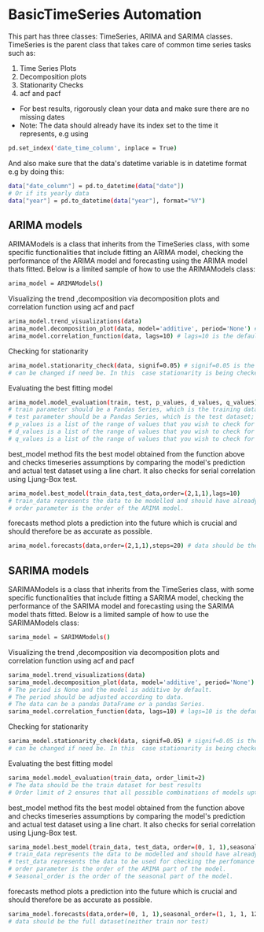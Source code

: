 # BasicTimeSeries Automation
This part has three classes: TimeSeries, ARIMA and SARIMA classes.
TimeSeries is the parent class that takes care of common time series tasks such as:
1) Time Series Plots
2) Decomposition plots
3) Stationarity Checks
4) acf and pacf
- For best results, rigorously clean your data and make sure there are no missing dates
- Note: The data should already have its index set to the time it represents, e.g using 
```bash
pd.set_index('date_time_column', inplace = True)
```
And also make sure that the data's datetime variable is in datetime format e.g by doing this:
```bash
data["date_column"] = pd.to_datetime(data["date"])
# Or if its yearly data
data["year"] = pd.to_datetime(data["year"], format="%Y")
```
## ARIMA models
ARIMAModels is a class that inherits from the TimeSeries class, with some specific functionalities that include fitting an ARIMA model, checking the performance of the ARIMA model and forecasting using the ARIMA model thats fitted.
Below is a limited sample of how to use the ARIMAModels class:
```bash
arima_model = ARIMAModels()
```
Visualizing the trend ,decomposition via decomposition plots and correlation function using acf and pacf
```bash
arima_model.trend_visualizations(data)
arima_model.decomposition_plot(data, model='additive', period='None') # The period is None and the model is additive by default. The period should be adjusted according to data. The data can be a pandas DataFrame or a pandas Series.
arima_model.correlation_function(data, lags=10) # lags=10 is the default, and can be changed if need be.
```
Checking for stationarity
```bash
arima_model.stationarity_check(data, signif=0.05) # signif=0.05 is the alpha value, 
# can be changed if need be. In this  case stationarity is being checked at 95% confidence level.
```
Evaluating the best fitting model
```bash
arima_model.model_evaluation(train, test, p_values, d_values, q_values) 
# train parameter should be a Pandas Series, which is the training dataset; 
# test parameter should be a Pandas Series, which is the test dataset; 
# p_values is a list of the range of values that you wish to check for the AR part of ARIMA model
# d_values is a list of the range of values that you wish to check for the difference part
# q_values is a list of the range of values that you wish to check for the MA part of ARIMA model
```
best_model method fits the best model obtained from the function above and checks timeseries assumptions
by comparing the model's prediction and actual test dataset using a line chart. It also checks for serial
correlation using Ljung-Box test.
```bash
arima_model.best_model(train_data,test_data,order=(2,1,1),lags=10) 
# train_data represents the data to be modelled and should have already been split; 
# order parameter is the order of the ARIMA model.
```
forecasts method plots a prediction into the future which is crucial and should therefore be as accurate as possible.
```bash
arima_model.forecasts(data,order=(2,1,1),steps=20) # data should be the full dataset(neither train nor test)
```
## SARIMA models
SARIMAModels is a class that inherits from the TimeSeries class, with some specific functionalities that include fitting a SARIMA model, checking the performance of the SARIMA model and forecasting using the SARIMA model thats fitted.
Below is a limited sample of how to use the SARIMAModels class:
```bash
sarima_model = SARIMAModels()
```
Visualizing the trend ,decomposition via decomposition plots and correlation function using acf and pacf
```bash
sarima_model.trend_visualizations(data)
sarima_model.decomposition_plot(data, model='additive', period='None') 
# The period is None and the model is additive by default. 
# The period should be adjusted according to data. 
# The data can be a pandas DataFrame or a pandas Series.
sarima_model.correlation_function(data, lags=10) # lags=10 is the default, and can be changed if need be.
```
Checking for stationarity
```bash
sarima_model.stationarity_check(data, signif=0.05) # signif=0.05 is the alpha value, 
# can be changed if need be. In this  case stationarity is being checked at 95% confidence level.
```
Evaluating the best fitting model
```bash
sarima_model.model_evaluation(train_data, order_limit=2) 
# The data should be the train dataset for best results
# Order limit of 2 ensures that all possible combinations of models upto order 1 will be explored.
```
best_model method fits the best model obtained from the function above and checks timeseries assumptions
by comparing the model's prediction and actual test dataset using a line chart. It also checks for serial
correlation using Ljung-Box test.
```bash
sarima_model.best_model(train_data, test_data, order=(0, 1, 1),seasonal_order=(1, 1, 1, 12), lags=10) 
# train_data represents the data to be modelled and should have already been split; 
# test_data represents the data to be used for checking the perfomance of the fitted model
# order parameter is the order of the ARIMA part of the model.
# Seasonal_order is the order of the seasonal part of the model.
```
forecasts method plots a prediction into the future which is crucial and should therefore be as accurate as possible.
```bash
sarima_model.forecasts(data,order=(0, 1, 1),seasonal_order=(1, 1, 1, 12),steps=20) 
# data should be the full dataset(neither train nor test)
```